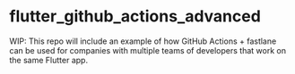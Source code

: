 # flutter_github_actions_advanced
WIP: This repo will include an example of how GitHub Actions + fastlane can be used for companies with multiple teams of developers that work on the same Flutter app.
